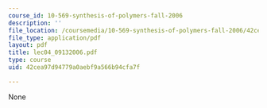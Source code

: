 ```yaml
---
course_id: 10-569-synthesis-of-polymers-fall-2006
description: ''
file_location: /coursemedia/10-569-synthesis-of-polymers-fall-2006/42cea97d94779a0aebf9a566b94cfa7f_lec04_09132006.pdf
file_type: application/pdf
layout: pdf
title: lec04_09132006.pdf
type: course
uid: 42cea97d94779a0aebf9a566b94cfa7f

---
```

None